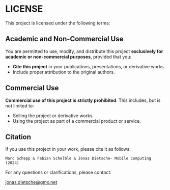 # LICENSE

This project is licensed under the following terms:

## Academic and Non-Commercial Use
You are permitted to use, modify, and distribute this project **exclusively for academic or non-commercial purposes**, provided that you:
- **Cite this project** in your publications, presentations, or derivative works.
- Include proper attribution to the original authors.

## Commercial Use
**Commercial use of this project is strictly prohibited**. This includes, but is not limited to:
- Selling the project or derivative works.
- Using the project as part of a commercial product or service.

## Citation
If you use this project in your work, please cite it as follows:
```
Marc Schepp & Fabian Schelble & Jonas Dietsche- Mobile Computing (2024)
```

For any questions or clarifications, please contact:

jonas.dietsche@gmx.net

